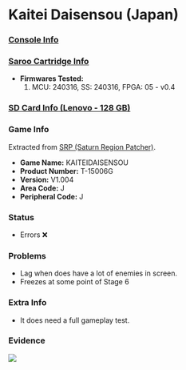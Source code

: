 # Kaitei Daisensou (Japan)

### [Console Info](../../../../Info/Consoles/VA13/README.md)

### [Saroo Cartridge Info](../../../../Info/Cartridges/RetroGameParadiseStore/1.32F/README.md)

- <b>Firmwares Tested:</b>
  1. MCU: 240316, SS: 240316, FPGA: 05 - v0.4

### [SD Card Info (Lenovo - 128 GB)](../../../../Info/SdCards/Lenovo/128GB/fat32/README.md)

### Game Info

Extracted from [SRP (Saturn Region Patcher)](https://segaxtreme.net/resources/saturn-region-patcher.81/download).

- <b>Game Name:</b> KAITEIDAISENSOU
- <b>Product Number:</b> T-15006G
- <b>Version:</b> V1.004
- <b>Area Code:</b> J
- <b>Peripheral Code:</b> J

### Status

- Errors :x:

### Problems

- Lag when does have a lot of enemies in screen.
- Freezes at some point of Stage 6

### Extra Info

- It does need a full gameplay test.

### Evidence

[![](https://img.youtube.com/vi/bX7AtytwlIM/0.jpg)](https://www.youtube.com/watch?v=bX7AtytwlIM)
